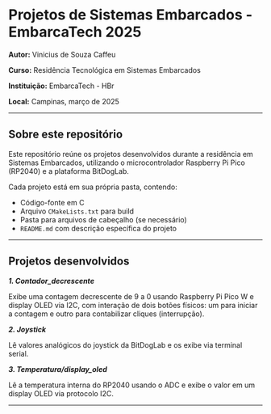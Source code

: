 # Projetos de Sistemas Embarcados - EmbarcaTech 2025

**Autor:** Vinicius de Souza Caffeu  

**Curso:** Residência Tecnológica em Sistemas Embarcados  

**Instituição:** EmbarcaTech - HBr  

**Local:** Campinas, março de 2025

---

## Sobre este repositório

Este repositório reúne os projetos desenvolvidos durante a residência em Sistemas Embarcados, utilizando o microcontrolador Raspberry Pi Pico (RP2040) e a plataforma BitDogLab.

Cada projeto está em sua própria pasta, contendo:

- Código-fonte em C
- Arquivo `CMakeLists.txt` para build
- Pasta para arquivos de cabeçalho (se necessário)
- `README.md` com descrição específica do projeto

---

## Projetos desenvolvidos

***1. Contador_decrescente*** 

  Exibe uma contagem decrescente de 9 a 0 usando Raspberry Pi Pico W e display OLED via I2C, com interação de dois botões físicos: um para iniciar a contagem e outro para contabilizar cliques (interrupção).

***2. Joystick*** 

  Lê valores analógicos do joystick da BitDogLab e os exibe via terminal serial.

***3. Temperatura/display_oled***

  Lê a temperatura interna do RP2040 usando o ADC e exibe o valor em um display OLED via protocolo I2C.

---


